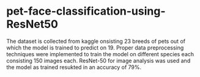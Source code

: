# pet-face-classification-using-ResNet50
The dataset is collected from kaggle onsisting 23 breeds of pets out of which the model is trained to predict on 19. 
Proper data preprocessing techniques were implemented to train the model on different species each consisting 150 images each.
ResNet-50 for image analysis was used and the model as trained resukted in an accuracy of 79%.
